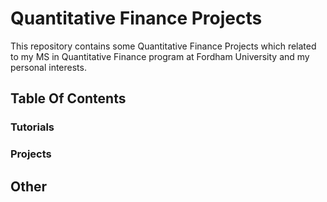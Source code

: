 # Quantitative Finance Projects 

This repository contains some Quantitative Finance Projects which related to my MS in Quantitative Finance program at Fordham University and my personal interests.

## Table Of Contents

### Tutorials

### Projects

## Other
